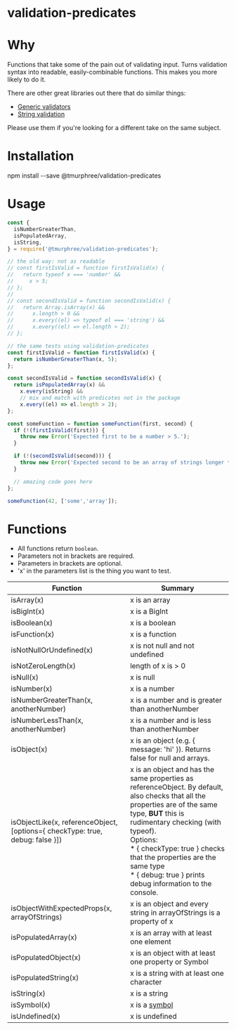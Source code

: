 # validation-predicates

# Why
Functions that take some of the pain out of validating input.  Turns validation syntax into readable, easily-combinable functions.  This makes you more likely to do it.  

There are other great libraries out there that do similar things:
* [Generic validators](https://www.npmjs.com/package/validation-utils)    
* [String validation](https://github.com/validatorjs/validator.js)  
 
Please use them if you're looking for a different take on the same subject.  

# Installation

npm install --save @tmurphree/validation-predicates  

# Usage  

``` js
const { 
  isNumberGreaterThan,
  isPopulatedArray,
  isString,  
} = require('@tmurphree/validation-predicates');

// the old way: not as readable
// const firstIsValid = function firstIsValid(x) {
//   return typeof x === 'number' &&
//     x > 5;
// };
//
// const secondIsValid = function secondIsValid(x) {
//   return Array.isArray(x) &&
//      x.length > 0 &&
//      x.every((el) => typeof el === 'string') &&
//      x.every((el) => el.length > 2);
// };

// the same tests using validation-predicates 
const firstIsValid = function firstIsValid(x) {
  return isNumberGreaterThan(x, 5);
};

const secondIsValid = function secondIsValid(x) {
  return isPopulatedArray(x) &&
    x.every(isString) &&
    // mix and match with predicates not in the package
    x.every((el) => el.length > 2);
};

const someFunction = function someFunction(first, second) {
  if (!(firstIsValid(first))) {
    throw new Error('Expected first to be a number > 5.');
  }

  if (!(secondIsValid(second))) {
    throw new Error('Expected second to be an array of strings longer than 2 characters.');
  }

  // amazing code goes here
};

someFunction(42, ['some','array']);
```

# Functions  
* All functions return `boolean`.  
* Parameters not in brackets are required.  
* Parameters in brackets are optional.  
* 'x' in the parameters list is the thing you want to test.  

|Function|Summary|  
|---|---|  
|isArray(x)|x is an array|  
|isBigInt(x)|x is a BigInt|  
|isBoolean(x)|x is a boolean|  
|isFunction(x)|x is a function|  
|isNotNullOrUndefined(x)|x is not null and not undefined|  
|isNotZeroLength(x)|length of x is > 0|  
|isNull(x)|x is null|  
|isNumber(x)|x is a number|  
|isNumberGreaterThan(x, anotherNumber)|x is a number and is greater than anotherNumber|  
|isNumberLessThan(x, anotherNumber)|x is a number and is less than anotherNumber|  
|isObject(x)|x is an object (e.g. { message: 'hi' }).  Returns false for null and arrays.|  
|isObjectLike(x, referenceObject, [options={ checkType: true, debug: false }])|x is an object and has the same properties as referenceObject.  By default, also checks that all the properties are of the same type, **BUT** this is rudimentary checking (with typeof).  <br> Options: <br> * { checkType: true } checks that the properties are the same type <br> * { debug: true } prints debug information to the console.|  
|isObjectWithExpectedProps(x, arrayOfStrings)|x is an object and every string in arrayOfStrings is a property of x|  
|isPopulatedArray(x)|x is an array with at least one element|  
|isPopulatedObject(x)|x is an object with at least one property or Symbol|
|isPopulatedString(x)|x is a string with at least one character|  
|isString(x)|x is a string|  
|isSymbol(x)|x is a [symbol](https://developer.mozilla.org/en-US/docs/Web/JavaScript/Reference/Global_Objects/Symbol)|  
|isUndefined(x)|x is undefined|  
